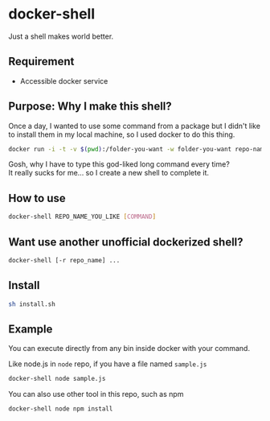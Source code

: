 # docker-shell
Just a shell makes world better.

## Requirement
* Accessible docker service

## Purpose: Why I make this shell?
Once a day, I wanted to use some command from a package but I didn't like to install them in my local machine, so I used docker to do this thing.
```sh
docker run -i -t -v $(pwd):/folder-you-want -w folder-you-want repo-name command
```
Gosh, why I have to type this god-liked long command every time?  
It really sucks for me... so I create a new shell to complete it.

## How to use
```sh
docker-shell REPO_NAME_YOU_LIKE [COMMAND]
```

## Want use another unofficial dockerized shell?
```sh
docker-shell [-r repo_name] ...
```

## Install
```sh
sh install.sh
```

## Example
You can execute directly from any bin inside docker with your command.  

Like node.js in `node` repo, if you have a file named `sample.js`
```sh
docker-shell node sample.js
```

You can also use other tool in this repo, such as npm
```sh
docker-shell node npm install
```
